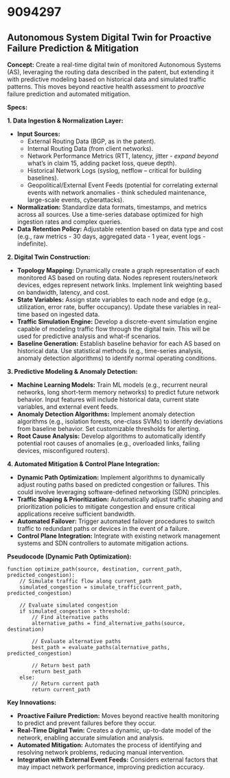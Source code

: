 # 9094297

## Autonomous System Digital Twin for Proactive Failure Prediction & Mitigation

**Concept:** Create a real-time digital twin of monitored Autonomous Systems (AS), leveraging the routing data described in the patent, but extending it with predictive modeling based on historical data and simulated traffic patterns. This moves beyond reactive health assessment to *proactive* failure prediction and automated mitigation.

**Specs:**

**1. Data Ingestion & Normalization Layer:**

*   **Input Sources:**
    *   External Routing Data (BGP, as in the patent).
    *   Internal Routing Data (from client networks).
    *   Network Performance Metrics (RTT, latency, jitter - *expand beyond* what’s in claim 15, adding packet loss, queue depth).
    *   Historical Network Logs (syslog, netflow – critical for building baselines).
    *   Geopolitical/External Event Feeds (potential for correlating external events with network anomalies -  think scheduled maintenance, large-scale events, cyberattacks).
*   **Normalization:**  Standardize data formats, timestamps, and metrics across all sources. Use a time-series database optimized for high ingestion rates and complex queries.
*   **Data Retention Policy:**  Adjustable retention based on data type and cost (e.g., raw metrics - 30 days, aggregated data - 1 year, event logs - indefinite).

**2. Digital Twin Construction:**

*   **Topology Mapping:**  Dynamically create a graph representation of each monitored AS based on routing data. Nodes represent routers/network devices, edges represent network links.  Implement link weighting based on bandwidth, latency, and cost.
*   **State Variables:**  Assign state variables to each node and edge (e.g., utilization, error rate, buffer occupancy). Update these variables in real-time based on ingested data.
*   **Traffic Simulation Engine:**  Develop a discrete-event simulation engine capable of modeling traffic flow through the digital twin. This will be used for predictive analysis and what-if scenarios.
*   **Baseline Generation:**  Establish baseline behavior for each AS based on historical data. Use statistical methods (e.g., time-series analysis, anomaly detection algorithms) to identify normal operating conditions.

**3. Predictive Modeling & Anomaly Detection:**

*   **Machine Learning Models:** Train ML models (e.g., recurrent neural networks, long short-term memory networks) to predict future network behavior.  Input features will include historical data, current state variables, and external event feeds.
*   **Anomaly Detection Algorithms:**  Implement anomaly detection algorithms (e.g., isolation forests, one-class SVMs) to identify deviations from baseline behavior.  Set customizable thresholds for alerting.
*   **Root Cause Analysis:** Develop algorithms to automatically identify potential root causes of anomalies (e.g., overloaded links, failing devices, misconfigured routers).

**4. Automated Mitigation & Control Plane Integration:**

*   **Dynamic Path Optimization:**  Implement algorithms to dynamically adjust routing paths based on predicted congestion or failures.  This could involve leveraging software-defined networking (SDN) principles.
*   **Traffic Shaping & Prioritization:**  Automatically adjust traffic shaping and prioritization policies to mitigate congestion and ensure critical applications receive sufficient bandwidth.
*   **Automated Failover:**  Trigger automated failover procedures to switch traffic to redundant paths or devices in the event of a failure.
*   **Control Plane Integration:** Integrate with existing network management systems and SDN controllers to automate mitigation actions.

**Pseudocode (Dynamic Path Optimization):**

```
function optimize_path(source, destination, current_path, predicted_congestion):
    // Simulate traffic flow along current_path
    simulated_congestion = simulate_traffic(current_path, predicted_congestion)

    // Evaluate simulated congestion
    if simulated_congestion > threshold:
        // Find alternative paths
        alternative_paths = find_alternative_paths(source, destination)

        // Evaluate alternative paths
        best_path = evaluate_paths(alternative_paths, predicted_congestion)

        // Return best path
        return best_path
    else:
        // Return current path
        return current_path
```

**Key Innovations:**

*   **Proactive Failure Prediction:**  Moves beyond reactive health monitoring to predict and prevent failures before they occur.
*   **Real-Time Digital Twin:**  Creates a dynamic, up-to-date model of the network, enabling accurate simulation and analysis.
*   **Automated Mitigation:**  Automates the process of identifying and resolving network problems, reducing manual intervention.
*   **Integration with External Event Feeds:**  Considers external factors that may impact network performance, improving prediction accuracy.
